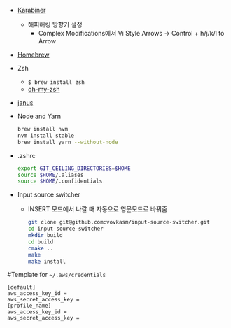 - [Karabiner](https://pqrs.org/osx/karabiner/)

  - 해피해킹 방향키 설정
    - Complex Modifications에서 Vi Style Arrows -> Control + h/j/k/l to Arrow

- [Homebrew](https://brew.sh/)

- Zsh

  - `$ brew install zsh`
  - [oh-my-zsh](https://github.com/robbyrussell/oh-my-zsh)

- [janus](https://github.com/carlhuda/janus)

- Node and Yarn

  ```bash
  brew install nvm
  nvm install stable
  brew install yarn --without-node
  ```

- .zshrc

  ```bash
  export GIT_CEILING_DIRECTORIES=$HOME
  source $HOME/.aliases
  source $HOME/.confidentials
  ```

- Input source switcher

  - INSERT 모드에서 나갈 때 자동으로 영문모드로 바꿔줌
    ```bash
    git clone git@github.com:vovkasm/input-source-switcher.git
    cd input-source-switcher
    mkdir build
    cd build
    cmake ..
    make
    make install
    ```

#Template for `~/.aws/credentials`

```
[default]
aws_access_key_id =
aws_secret_access_key =
[profile_name]
aws_access_key_id =
aws_secret_access_key =
```

